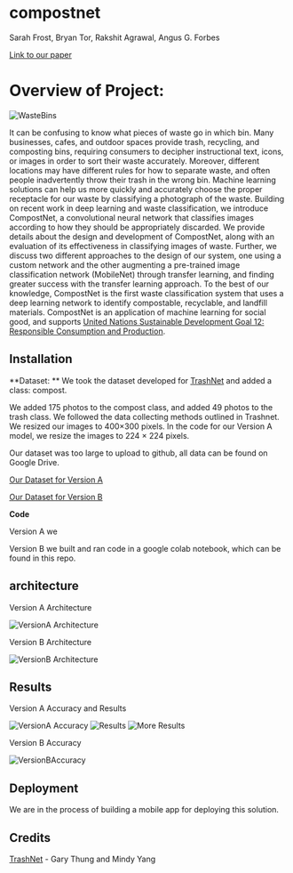 # compostnet
Sarah Frost, Bryan Tor, Rakshit Agrawal, Angus G. Forbes

[Link to our paper](https://github.com/sarahmfrost/compostnet/blob/master/CompostNet.pdf)





# Overview of Project:
![WasteBins](https://github.com/sarahmfrost/compostnet/blob/master/figures/WasteBins.png)

It can be confusing to know what pieces of waste go in which bin. Many businesses, cafes, and outdoor spaces provide trash, recycling, and composting bins, requiring consumers to decipher instructional text, icons, or images in order to sort their waste accurately. Moreover, different locations may have different rules for how to separate waste, and often people inadvertently throw their trash in the wrong bin. Machine learning solutions can help us more quickly and accurately choose the proper receptacle for our waste by classifying a photograph of the waste. Building on recent work in deep learning and waste classification, we introduce CompostNet, a convolutional neural network that classifies images according to how they should be appropriately discarded. We provide details about the design and development of CompostNet, along with an evaluation of its effectiveness in classifying images of waste. Further, we discuss two different approaches to the design of our system, one using a custom network and the other augmenting a pre-trained image classification network (MobileNet) through transfer learning, and finding greater success with the transfer learning approach. To the best of our knowledge, CompostNet is the first waste classification system that uses a deep learning network to identify compostable, recyclable, and landfill materials. CompostNet is an application of machine learning for social good, and supports [United Nations Sustainable Development Goal 12: Responsible Consumption and Production](https://www.un.org/sustainabledevelopment/sustainable-consumption-production/).


## Installation

**Dataset: **
We took the dataset developed for [TrashNet](https://github.com/garythung/trashnet) and added a class: compost. 

We added 175 photos to the compost class, and added 49 photos to the trash class. We followed the data collecting methods outlined in Trashnet. We resized our images to 400×300 pixels. In the code for our Version A model, we resize the images to 224 × 224 pixels.

Our dataset was too large to upload to github, all data can be found on Google Drive.

[Our Dataset for Version A](https://drive.google.com/drive/folders/1HFouUVZ-bEEi0x_N89cFX0fEBs560STu?usp=sharing)

[Our Dataset for Version B](https://drive.google.com/drive/folders/1lj5JMvcZqV_S7oOou6uWi7ElXWy_pGc5?usp=sharing)


**Code** 

Version A we 




Version B we built and ran code in a google colab notebook, which can be found in this repo. 

 
## architecture

Version A Architecture

![VersionA Architecture](https://github.com/sarahmfrost/compostnet/blob/master/figures/VersionA_Architecture.png)


Version B Architecture

![VersionB Architecture](https://github.com/sarahmfrost/compostnet/blob/master/figures/VersionB_Architecture.png)





## Results

Version A Accuracy and Results

![VersionA Accuracy](https://github.com/sarahmfrost/compostnet/blob/master/figures/VersionA_Accuracy.png)
![Results](https://github.com/sarahmfrost/compostnet/blob/master/figures/Results1.png)
![More Results](https://github.com/sarahmfrost/compostnet/blob/master/figures/Results1.png)

Version B Accuracy

![VersionBAccuracy](https://github.com/sarahmfrost/compostnet/blob/master/figures/versionB_Accuracy.png)

## Deployment

We are in the process of building a mobile app for deploying this solution.

## Credits

[TrashNet](https://github.com/garythung/trashnet) - Gary Thung and Mindy Yang


